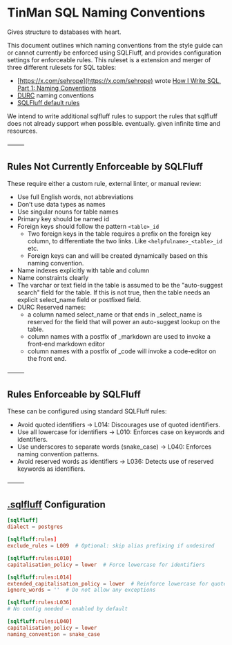 TinMan SQL Naming Conventions
=========

Gives structure to databases with heart. 

This document outlines which naming conventions from the style guide can or cannot currently be enforced using SQLFluff, and provides configuration settings for enforceable rules. This ruleset is a extension and merger of three different rulesets for SQL tables: 

* [https://x.com/sehrope](https://x.com/sehrope) wrote [How I Write SQL, Part 1: Naming Conventions](https://launchbylunch.com/posts/2014/Feb/16/sql-naming-conventions/)
* [DURC](https://github.com/ftrotter/durc_is_crud) naming conventions
* [SQLFluff default rules](https://docs.sqlfluff.com/en/stable/configuration/default_configuration.html)

We intend to write additional sqlfluff rules to support the rules that sqlfluff does not already support when possible. eventually. given infinite time and resources.

⸻

Rules Not Currently Enforceable by SQLFluff
------

These require either a custom rule, external linter, or manual review:

* Use full English words, not abbreviations
* Don’t use data types as names
* Use singular nouns for table names
* Primary key should be named id
* Foreign keys should follow the pattern `<table>_id`
  * Two foreign keys in the table requires a prefix on the foreign key column, to differentiate the two links. Like `<helpfulname>_<table>_id` etc.
  * Foreign keys can and will be created dynamically based on this naming convention.
* Name indexes explicitly with table and column
* Name constraints clearly
* The varchar or text field in the table is assumed to be the "auto-suggest search" field for the table. If this is not true, then the table needs an explicit select_name field or postfixed field.
* DURC Reserved names:
  * a column named select_name or that ends in \_select_name is reserved for the field that will power an auto-suggest lookup on the table.
  * column names with a postfix of _markdown are used to invoke a front-end markdown editor
  * column names with a postfix of _code will invoke a code-editor on the front end.

⸻

Rules Enforceable by SQLFluff
------

These can be configured using standard SQLFluff rules:
* Avoid quoted identifiers
	→ L014: Discourages use of quoted identifiers.
* Use all lowercase for identifiers
	→ L010: Enforces case on keywords and identifiers.
* Use underscores to separate words (snake_case)
	→ L040: Enforces naming convention patterns.
* Avoid reserved words as identifiers
	→ L036: Detects use of reserved keywords as identifiers.

⸻

[.sqlfluff](.sqlfluff) Configuration
----

```conf
[sqlfluff]
dialect = postgres

[sqlfluff:rules]
exclude_rules = L009  # Optional: skip alias prefixing if undesired

[sqlfluff:rules:L010]
capitalisation_policy = lower  # Force lowercase for identifiers

[sqlfluff:rules:L014]
extended_capitalisation_policy = lower  # Reinforce lowercase for quoted identifiers
ignore_words = ''  # Do not allow any exceptions

[sqlfluff:rules:L036]
# No config needed — enabled by default

[sqlfluff:rules:L040]
capitalisation_policy = lower
naming_convention = snake_case
```
